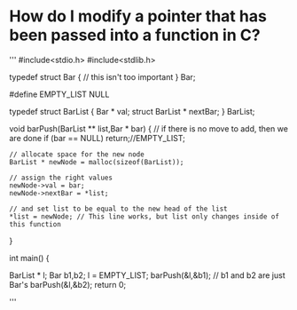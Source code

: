 # How do I modify a pointer that has been passed into a function in C?


'''
 #include<stdio.h>
#include<stdlib.h>

typedef struct Bar
{
    // this isn't too important
} Bar;


#define EMPTY_LIST NULL

typedef struct BarList
{
    Bar * val;
    struct  BarList * nextBar;
} BarList;

void barPush(BarList ** list,Bar * bar)
{
    // if there is no move to add, then we are done
    if (bar == NULL) return;//EMPTY_LIST;

    // allocate space for the new node
    BarList * newNode = malloc(sizeof(BarList));

    // assign the right values
    newNode->val = bar;
    newNode->nextBar = *list;

    // and set list to be equal to the new head of the list
    *list = newNode; // This line works, but list only changes inside of this function
}

int main() {
  

BarList * l;
Bar b1,b2;
l = EMPTY_LIST;
barPush(&l,&b1); // b1 and b2 are just Bar's
barPush(&l,&b2);
  return 0;


'''
